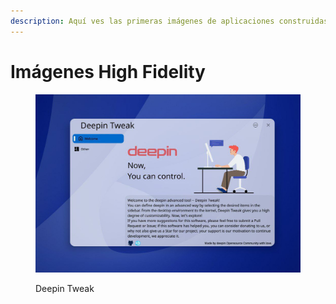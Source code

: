 ```yaml
---
description: Aquí ves las primeras imágenes de aplicaciones construidas con Dtk Declarative
---
```


# Imágenes High Fidelity

<figure><img src="../../.gitbook/assets/Dtk-declarative-1.jpeg" alt=""><figcaption><p>Deepin Tweak</p></figcaption></figure>


